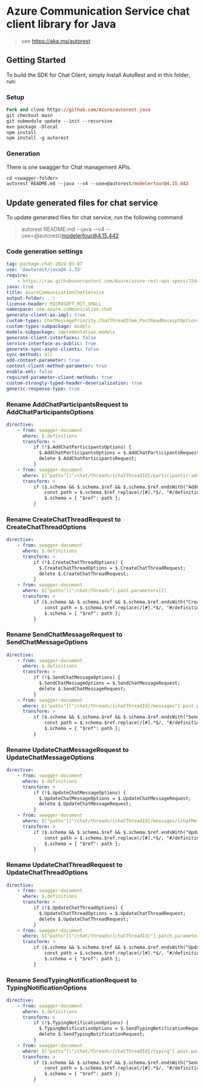 # Azure Communication Service chat client library for Java

> see https://aka.ms/autorest

## Getting Started

To build the SDK for Chat Client, simply Install AutoRest and in this folder, run:

### Setup

```ps
Fork and clone https://github.com/Azure/autorest.java
git checkout main
git submodule update --init --recursive
mvn package -Dlocal
npm install
npm install -g autorest
```

### Generation

There is one swagger for Chat management APIs.

```ps
cd <swagger-folder>
autorest README.md --java --v4 --use=@autorest/modelerfour@4.15.442
```

## Update generated files for chat service

To update generated files for chat service, run the following command

> autorest README.md --java --v4 --use=@autorest/modelerfour@4.15.442

### Code generation settings

```yaml
tag: package-chat-2024-03-07
use: '@autorest/java@4.1.33'
require:
    - https://raw.githubusercontent.com/Azure/azure-rest-api-specs/72d4c8cae964a12dc27ad4684b0bddf493225338/specification/communication/data-plane/Chat/readme.md
java: true
title: AzureCommunicationChatService
output-folder: ..\
license-header: MICROSOFT_MIT_SMALL
namespace: com.azure.communication.chat
generate-client-as-impl: true
custom-types: ChatMessagePriority,ChatThreadItem,PostReadReceiptOptions,SendChatMessageOptions,UpdateChatMessageOptions,UpdateChatThreadOptions,ChatMessageType,SendChatMessageResult,TypingNotificationOptions
custom-types-subpackage: models
models-subpackage: implementation.models
generate-client-interfaces: false
service-interface-as-public: true
generate-sync-async-clients: false
sync-methods: all
add-context-parameter: true
context-client-method-parameter: true
enable-xml: false
required-parameter-client-methods: true
custom-strongly-typed-header-deserialization: true
generic-response-type: true
```

### Rename AddChatParticipantsRequest to AddChatParticipantsOptions

```yaml
directive:
    - from: swagger-document
      where: $.definitions
      transform: >
          if (!$.AddChatParticipantsOptions) {
            $.AddChatParticipantsOptions = $.AddChatParticipantsRequest;
            delete $.AddChatParticipantsRequest;
          }
    - from: swagger-document
      where: $["paths"]["/chat/threads/{chatThreadId}/participants/:add"].post.parameters[2]
      transform: >
          if ($.schema && $.schema.$ref && $.schema.$ref.endsWith("AddChatParticipantsRequest")) {
              const path = $.schema.$ref.replace(/[#].*$/, "#/definitions/AddChatParticipantsOptions");
              $.schema = { "$ref": path };
          }
```

### Rename CreateChatThreadRequest to CreateChatThreadOptions

```yaml
directive:
    - from: swagger-document
      where: $.definitions
      transform: >
          if (!$.CreateChatThreadOptions) {
            $.CreateChatThreadOptions = $.CreateChatThreadRequest;
            delete $.CreateChatThreadRequest;
          }
    - from: swagger-document
      where: $["paths"]["/chat/threads"].post.parameters[2]
      transform: >
          if ($.schema && $.schema.$ref && $.schema.$ref.endsWith("CreateChatThreadRequest")) {
              const path = $.schema.$ref.replace(/[#].*$/, "#/definitions/CreateChatThreadOptions");
              $.schema = { "$ref": path };
          }
```

### Rename SendChatMessageRequest to SendChatMessageOptions

```yaml
directive:
    - from: swagger-document
      where: $.definitions
      transform: >
          if (!$.SendChatMessageOptions) {
            $.SendChatMessageOptions = $.SendChatMessageRequest;
            delete $.SendChatMessageRequest;
          }
    - from: swagger-document
      where: $["paths"]["/chat/threads/{chatThreadId}/messages"].post.parameters[2]
      transform: >
          if ($.schema && $.schema.$ref && $.schema.$ref.endsWith("SendChatMessageRequest")) {
              const path = $.schema.$ref.replace(/[#].*$/, "#/definitions/SendChatMessageOptions");
              $.schema = { "$ref": path };
          }
```

### Rename UpdateChatMessageRequest to UpdateChatMessageOptions

```yaml
directive:
    - from: swagger-document
      where: $.definitions
      transform: >
          if (!$.UpdateChatMessageOptions) {
            $.UpdateChatMessageOptions = $.UpdateChatMessageRequest;
            delete $.UpdateChatMessageRequest;
          }
    - from: swagger-document
      where: $["paths"]["/chat/threads/{chatThreadId}/messages/{chatMessageId}"].patch.parameters[3]
      transform: >
          if ($.schema && $.schema.$ref && $.schema.$ref.endsWith("UpdateChatMessageRequest")) {
              const path = $.schema.$ref.replace(/[#].*$/, "#/definitions/UpdateChatMessageOptions");
              $.schema = { "$ref": path };
          }
```

### Rename UpdateChatThreadRequest to UpdateChatThreadOptions

```yaml
directive:
    - from: swagger-document
      where: $.definitions
      transform: >
          if (!$.UpdateChatThreadOptions) {
            $.UpdateChatThreadOptions = $.UpdateChatThreadRequest;
            delete $.UpdateChatThreadRequest;
          }
    - from: swagger-document
      where: $["paths"]["/chat/threads/{chatThreadId}"].patch.parameters[2]
      transform: >
          if ($.schema && $.schema.$ref && $.schema.$ref.endsWith("UpdateChatThreadRequest")) {
              const path = $.schema.$ref.replace(/[#].*$/, "#/definitions/UpdateChatThreadOptions");
              $.schema = { "$ref": path };
          }
```

### Rename SendTypingNotificationRequest to TypingNotificationOptions

```yaml
directive:
    - from: swagger-document
      where: $.definitions
      transform: >
          if (!$.TypingNotificationOptions) {
            $.TypingNotificationOptions = $.SendTypingNotificationRequest;
            delete $.SendTypingNotificationRequest;
          }
    - from: swagger-document
      where: $["paths"]["/chat/threads/{chatThreadId}/typing"].post.parameters[2]
      transform: >
          if ($.schema && $.schema.$ref && $.schema.$ref.endsWith("SendTypingNotificationRequest")) {
              const path = $.schema.$ref.replace(/[#].*$/, "#/definitions/TypingNotificationOptions");
              $.schema = { "$ref": path };
          }
```
